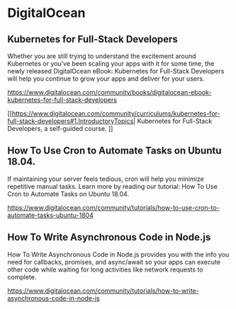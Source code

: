 # DigitalOcean



##  Kubernetes for Full-Stack Developers
Whether you are still trying to understand the excitement around Kubernetes or you’ve been scaling your apps with it for some time, the newly released DigitalOcean eBook: Kubernetes for Full-Stack Developers will help you continue to grow your apps and deliver for your users.

https://www.digitalocean.com/community/books/digitalocean-ebook-kubernetes-for-full-stack-developers

[[https://www.digitalocean.com/community/curriculums/kubernetes-for-full-stack-developers#1.IntroductoryTopics| Kubernetes for Full-Stack Developers, a self-guided course. ]]


## How To Use Cron to Automate Tasks on Ubuntu 18.04.
If maintaining your server feels tedious, cron will help you minimize repetitive manual tasks. Learn more by reading our tutorial: How To Use Cron to Automate Tasks on Ubuntu 18.04.

https://www.digitalocean.com/community/tutorials/how-to-use-cron-to-automate-tasks-ubuntu-1804

## How To Write Asynchronous Code in Node.js
How To Write Asynchronous Code in Node.js provides you with the info you need for callbacks, promises, and async/await so your apps can execute other code while waiting for long activities like network requests to complete.

https://www.digitalocean.com/community/tutorials/how-to-write-asynchronous-code-in-node-js

